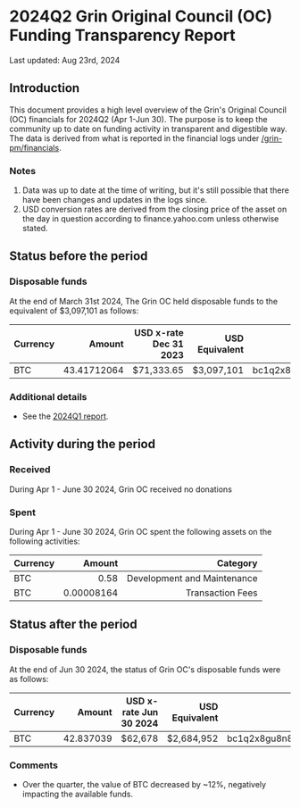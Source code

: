 # 2024Q2 Grin Original Council (OC) Funding Transparency Report

Last updated: Aug 23rd, 2024

## Introduction
This document provides a high level overview of the Grin's Original Council (OC) financials for 2024Q2 (Apr 1-Jun 30). The purpose is to keep the community up to date on funding activity in transparent and digestible way. The data is derived from what is reported in the financial logs under [/grin-pm/financials](https://github.com/mimblewimble/grin-pm/tree/master/financials).

### Notes

1. Data was up to date at the time of writing, but it's still possible that there have been changes and updates in the logs since.
2. USD conversion rates are derived from the closing price of the asset on the day in question according to finance.yahoo.com unless otherwise stated. 

## Status before the period

### Disposable funds

At the end of March 31st 2024, The Grin OC held disposable funds to the equivalent of $3,097,101 as follows:

Currency | Amount | USD x-rate Dec 31 2023 | USD Equivalent | Wallet address(es)
|---|---:|---:|---:|---|
BTC | 43.41712064 | $71,333.65 | $3,097,101 | bc1q2x8gu8n85ylur5j83yflhpg5hf80nhnyem98k2pld46lf4czhmgsxq8wlu


### Additional details
* See the [2024Q1 report](funding_transparency_2024Q1.md).

## Activity during the period

### Received

During Apr 1 - June 30 2024, Grin OC received no donations

### Spent

During Apr 1 - June 30 2024, Grin OC spent the following assets on the following activities:

Currency | Amount | Category
|---|---:|---:|
BTC|0.58|Development and Maintenance|
BTC|0.00008164|Transaction Fees|
  
## Status after the period

### Disposable funds

At the end of Jun 30 2024, the status of Grin OC's disposable funds were as follows:

Currency | Amount | USD x-rate Jun 30 2024 | USD Equivalent | Wallet address(es)
|---|---:|---:|---:|---|
BTC | 42.837039 | $62,678 | $2,684,952 | bc1q2x8gu8n85ylur5j83yflhpg5hf80nhnyem98k2pld46lf4czhmgsxq8wlu

### Comments
* Over the quarter, the value of BTC decreased by ~12%, negatively impacting the available funds.